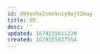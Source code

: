 ```yaml
---
id: 69hsvhx2xmnkniy9ajt2ewy
title: OS
desc: ''
updated: 1679235611230
created: 1679155837554
---
```

